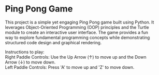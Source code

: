 # Ping Pong Game
This project is a simple yet engaging Ping Pong game built using Python. It leverages Object-Oriented Programming (OOP) principles and the Turtle module to create an interactive user interface. The game provides a fun way to explore fundamental programming concepts while demonstrating structured code design and graphical rendering.

Instructions to play:
<br>
Right Paddle Controls: Use the Up Arrow (↑) to move up and the Down Arrow (↓) to move down.
<br>
Left Paddle Controls: Press 'A' to move up and 'Z' to move down.
<br>
